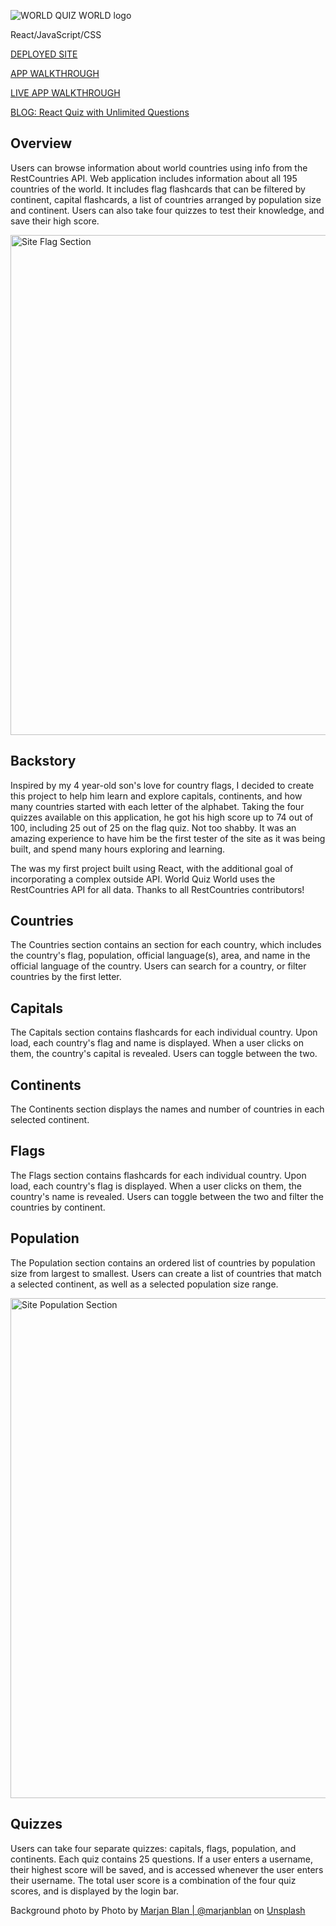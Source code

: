 ![WORLD QUIZ WORLD logo](https://user-images.githubusercontent.com/89664157/175447691-e9773084-7aad-4239-89df-b588206221e9.png)

React/JavaScript/CSS

[DEPLOYED SITE](https://world-quiz-world.herokuapp.com/)

[APP WALKTHROUGH](https://youtu.be/zqCPJJaqVRo)

[LIVE APP WALKTHROUGH](https://www.loom.com/share/51002d9349524e829a52706af99748da)

[BLOG: React Quiz with Unlimited Questions](https://dev.to/alternate_robot/react-quiz-with-unlimited-questions-32pi)

## Overview

Users can browse information about world countries using info from the RestCountries API. Web application includes information about all 195 countries of the world. It includes flag flashcards that can be filtered by continent, capital flashcards, a list of countries arranged by population size and continent. Users can also take four quizzes to test their knowledge, and save their high score.

<img width="800" alt="Site Flag Section" src="https://user-images.githubusercontent.com/89664157/175752747-bf20d3a7-289d-43ec-a6df-2352e6bf05aa.png">

## Backstory

Inspired by my 4 year-old son's love for country flags, I decided to create this project to help him learn and explore capitals, continents, and how many countries started with each letter of the alphabet. Taking the four quizzes available on this application, he got his high score up to 74 out of 100, including 25 out of 25 on the flag quiz. Not too shabby. It was an amazing experience to have him be the first tester of the site as it was being built, and spend many hours exploring and learning.

The was my first project built using React, with the additional goal of incorporating a complex outside API. World Quiz World uses the RestCountries API for all data. Thanks to all RestCountries contributors!

## Countries

The Countries section contains an section for each country, which includes the country's flag, population, official language(s), area, and name in the official language of the country. Users can search for a country, or filter countries by the first letter.

## Capitals

The Capitals section contains flashcards for each individual country. Upon load, each country's flag and name is displayed. When a user clicks on them, the country's capital is revealed. Users can toggle between the two.

## Continents

The Continents section displays the names and number of countries in each selected continent.

## Flags

The Flags section contains flashcards for each individual country. Upon load, each country's flag is displayed. When a user clicks on them, the country's name is revealed. Users can toggle between the two and filter the countries by continent.


## Population

The Population section contains an ordered list of countries by population size from largest to smallest. Users can create a list of countries that match a selected continent, as well as a selected population size range. 

<img width="800" alt="Site Population Section" src="https://user-images.githubusercontent.com/89664157/175752801-dbd44f52-7e28-4cf3-95d8-cb6b860d74c0.png">

## Quizzes

Users can take four separate quizzes: capitals, flags, population, and continents. Each quiz contains 25 questions. If a user enters a username, their highest score will be saved, and is accessed whenever the user enters their username. The total user score is a combination of the four quiz scores, and is displayed by the login bar. 

Background photo by Photo by <a href="https://unsplash.com/@marjan_blan?utm_source=unsplash&utm_medium=referral&utm_content=creditCopyText">Marjan Blan | @marjanblan</a> on <a href="https://unsplash.com/s/photos/world-map?utm_source=unsplash&utm_medium=referral&utm_content=creditCopyText">Unsplash</a>
  

